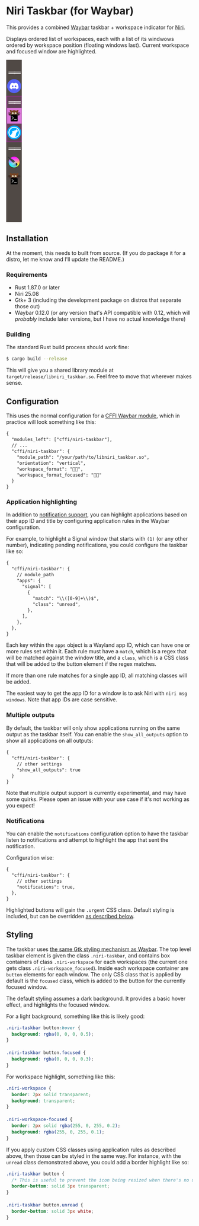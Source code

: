 # Niri Taskbar (for Waybar)

This provides a combined [Waybar][waybar] taskbar + workspace indicator for [Niri][niri].

Displays ordered list of workspaces, each with a list of its windwows ordered by
workspace position (floating windows last). Current workspace and focused window
are highlighted.

![Example screenshot](images/screenshot.png)

## Installation

At the moment, this needs to built from source. (If you do package it for a
distro, let me know and I'll update the README.)

### Requirements

- Rust 1.87.0 or later
- Niri 25.08
- Gtk+ 3 (including the development package on distros that separate those out)
- Waybar 0.12.0 (or any version that's API compatible with 0.12, which will
  _probably_ include later versions, but I have no actual knowledge there)

### Building

The standard Rust build process should work fine:

```bash
$ cargo build --release
```

This will give you a shared library module at
`target/release/libniri_taskbar.so`. Feel free to move that wherever makes
sense.

## Configuration

This uses the normal configuration for a [CFFI Waybar module][cffi], which in
practice will look something like this:

```jsonc
{
  "modules_left": ["cffi/niri-taskbar"],
  // ...
  "cffi/niri-taskbar": {
    "module_path": "/your/path/to/libniri_taskbar.so",
    "orientation": "vertical",
    "workspace_format": "󱋰󱋰",
    "workspace_format_focused": "󱋰󱋰"
  }
}
```

### Application highlighting

In addition to [notification support](#notifications), you can highlight
applications based on their app ID and title by configuring application rules in
the Waybar configuration.

For example, to highlight a Signal window that starts with `(1)` (or any other
number), indicating pending notifications, you could configure the taskbar like
so:

```jsonc
{
  "cffi/niri-taskbar": {
    // module_path
    "apps": {
      "signal": [
        {
          "match": "\\([0-9]+\\)$",
          "class": "unread",
        },
      ],
    },
  },
}
```

Each key within the `apps` object is a Wayland app ID, which can have one or
more rules set within it. Each rule must have a `match`, which is a regex that
will be matched against the window title, and a `class`, which is a CSS class
that will be added to the button element if the regex matches.

If more than one rule matches for a single app ID, all matching classes will be
added.

The easiest way to get the app ID for a window is to ask Niri with `niri msg
windows`. Note that app IDs are case sensitive.

### Multiple outputs

By default, the taskbar will only show applications running on the same output
as the taskbar itself. You can enable the `show_all_outputs` option to show all
applications on all outputs:

```jsonc
{
  "cffi/niri-taskbar": {
    // other settings
    "show_all_outputs": true
  }
}
```

Note that multiple output support is currently experimental, and may have some
quirks. Please open an issue with your use case if it's not working as you
expect!

### Notifications

You can enable the `notifications` configuration option to have the taskbar
listen to notifications and attempt to highlight the app that sent the
notification.

Configuration wise:

```jsonc
{
  "cffi/niri-taskbar": {
    // other settings
    "notifications": true,
  },
}
```

Highlighted buttons will gain the `.urgent` CSS class. Default styling is
included, but can be overridden [as described below](#styling).

## Styling

The taskbar uses [the same Gtk styling mechanism as Waybar][style]. The top
level taskbar element is given the class `.niri-taskbar`, and contains box
containers of class `.niri-workspace` for each workspaces (the current one
gets class `.niri-workspace_focused`).
Inside each workspace container are `button` elements for each window. The
only CSS class that is applied by default is the `focused` class, which is
added to the button for the currently focused window.

The default styling assumes a dark background. It provides a basic hover
effect, and highlights the focused window.

For a light background, something like this is likely good:

```css
.niri-taskbar button:hover {
  background: rgba(0, 0, 0, 0.5);
}

.niri-taskbar button.focused {
  background: rgba(0, 0, 0, 0.3);
}
```

For workspace highlight, something like this:

```css
.niri-workspace {
  border: 2px solid transparent;
  background: transparent;
}

.niri-workspace-focused {
  border: 2px solid rgba(255, 0, 255, 0.2);
  background: rgba(255, 0, 255, 0.1);
}
```

If you apply custom CSS classes using application rules as described above,
then those can be styled in the same way. For instance, with the `unread` class
demonstrated above, you could add a border highlight like so:

```css
.niri-taskbar button {
  /* This is useful to prevent the icon being resized when there's no unread. */
  border-bottom: solid 3px transparent;
}

.niri-taskbar button.unread {
  border-bottom: solid 3px white;
}
```

[cffi]: https://github.com/Alexays/Waybar/wiki/Module:-CFFI
[niri]: https://github.com/YaLTeR/niri
[style]: https://github.com/Alexays/Waybar/wiki/Styling
[waybar]: https://github.com/Alexays/Waybar
